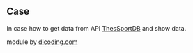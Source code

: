 ## Case  

In case how to get data from API [ThesSportDB](https://www.thesportsdb.com/api/v1/json/1/search_all_teams.php?l=English%20Premier%20League) and show data.

module by [dicoding.com](https://www.dicoding.com/academies/55)
